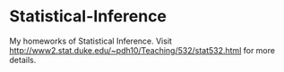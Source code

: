 # Statistical-Inference
My homeworks of Statistical Inference. Visit http://www2.stat.duke.edu/~pdh10/Teaching/532/stat532.html for more details.
